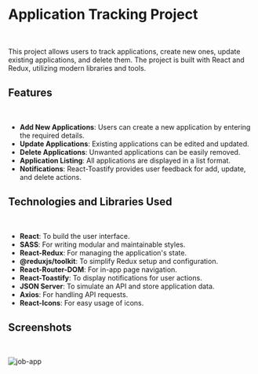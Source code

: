 # Application Tracking Project
<br/>

This project allows users to track applications, create new ones, update existing applications, 
and delete them. The project is built with React and Redux, utilizing modern libraries and tools.

## Features
<br/>

- **Add New Applications**: Users can create a new application by entering the required details.
- **Update Applications**: Existing applications can be edited and updated.
- **Delete Applications**: Unwanted applications can be easily removed.
- **Application Listing**: All applications are displayed in a list format.
- **Notifications**: React-Toastify provides user feedback for add, update, and delete actions.

## Technologies and Libraries Used
<br/>

- **React**: To build the user interface.
- **SASS**: For writing modular and maintainable styles.
- **React-Redux**: For managing the application's state.
- **@reduxjs/toolkit**: To simplify Redux setup and configuration.
- **React-Router-DOM**: For in-app page navigation.
- **React-Toastify**: To display notifications for user actions.
- **JSON Server**: To simulate an API and store application data.
- **Axios**: For handling API requests.
- **React-Icons**: For easy usage of icons.

## Screenshots
<br/>

![job-app](https://github.com/user-attachments/assets/24372f93-c361-4511-991e-d86864d84a04)


